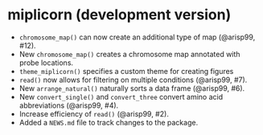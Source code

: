 # miplicorn (development version)

* `chromosome_map()` can now create an additional type of map (@arisp99, #12).
* New `chromosome_map()` creates a chromosome map annotated with probe
locations.
* `theme_miplicorn()` specifies a custom theme for creating figures
* `read()` now allows for filtering on multiple conditions (@arisp99, #7).
* New `arrange_natural()` naturally sorts a data frame (@arisp99, #6).
* New `convert_single()` and `convert_three` convert amino acid abbreviations 
  (@arisp99, #4).
* Increase efficiency of `read()` (@arisp99, #2).
* Added a `NEWS.md` file to track changes to the package.

